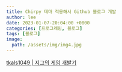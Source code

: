 ```yaml
---
title: Chirpy 테마 적용해서 Github 블로그 개발
author: lee
date: 2023-01-07-20:04:00 +0800
categories: [프로그래밍, 블로그]
tags: [블로그]
image:
  path: /assets/img/img4.jpg
---
```


<p data-ke-size="size16"><a href="https://tkdals1049.github.io/">tkals1049 | 지그의 게임 개발기 </a></p>

